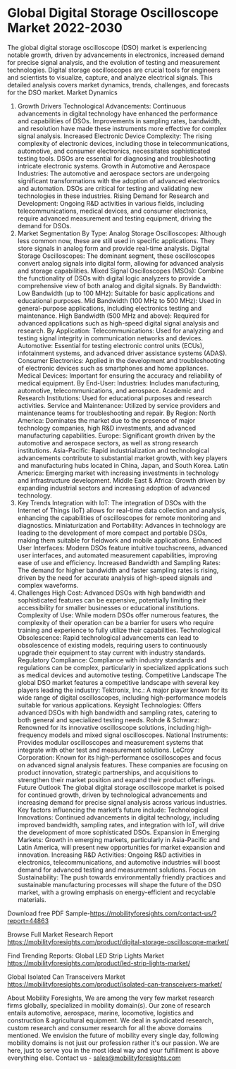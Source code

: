 # Global Digital Storage Oscilloscope Market 2022-2030
The global digital storage oscilloscope (DSO) market is experiencing notable growth, driven by advancements in electronics, increased demand for precise signal analysis, and the evolution of testing and measurement technologies. Digital storage oscilloscopes are crucial tools for engineers and scientists to visualize, capture, and analyze electrical signals. This detailed analysis covers market dynamics, trends, challenges, and forecasts for the DSO market.
Market Dynamics
1. Growth Drivers
Technological Advancements: Continuous advancements in digital technology have enhanced the performance and capabilities of DSOs. Improvements in sampling rates, bandwidth, and resolution have made these instruments more effective for complex signal analysis.
Increased Electronic Device Complexity: The rising complexity of electronic devices, including those in telecommunications, automotive, and consumer electronics, necessitates sophisticated testing tools. DSOs are essential for diagnosing and troubleshooting intricate electronic systems.
Growth in Automotive and Aerospace Industries: The automotive and aerospace sectors are undergoing significant transformations with the adoption of advanced electronics and automation. DSOs are critical for testing and validating new technologies in these industries.
Rising Demand for Research and Development: Ongoing R&D activities in various fields, including telecommunications, medical devices, and consumer electronics, require advanced measurement and testing equipment, driving the demand for DSOs.
2. Market Segmentation
By Type:
Analog Storage Oscilloscopes: Although less common now, these are still used in specific applications. They store signals in analog form and provide real-time analysis.
Digital Storage Oscilloscopes: The dominant segment, these oscilloscopes convert analog signals into digital form, allowing for advanced analysis and storage capabilities.
Mixed Signal Oscilloscopes (MSOs): Combine the functionality of DSOs with digital logic analyzers to provide a comprehensive view of both analog and digital signals.
By Bandwidth:
Low Bandwidth (up to 100 MHz): Suitable for basic applications and educational purposes.
Mid Bandwidth (100 MHz to 500 MHz): Used in general-purpose applications, including electronics testing and maintenance.
High Bandwidth (500 MHz and above): Required for advanced applications such as high-speed digital signal analysis and research.
By Application:
Telecommunications: Used for analyzing and testing signal integrity in communication networks and devices.
Automotive: Essential for testing electronic control units (ECUs), infotainment systems, and advanced driver assistance systems (ADAS).
Consumer Electronics: Applied in the development and troubleshooting of electronic devices such as smartphones and home appliances.
Medical Devices: Important for ensuring the accuracy and reliability of medical equipment.
By End-User:
Industries: Includes manufacturing, automotive, telecommunications, and aerospace.
Academic and Research Institutions: Used for educational purposes and research activities.
Service and Maintenance: Utilized by service providers and maintenance teams for troubleshooting and repair.
By Region:
North America: Dominates the market due to the presence of major technology companies, high R&D investments, and advanced manufacturing capabilities.
Europe: Significant growth driven by the automotive and aerospace sectors, as well as strong research institutions.
Asia-Pacific: Rapid industrialization and technological advancements contribute to substantial market growth, with key players and manufacturing hubs located in China, Japan, and South Korea.
Latin America: Emerging market with increasing investments in technology and infrastructure development.
Middle East & Africa: Growth driven by expanding industrial sectors and increasing adoption of advanced technology.
3. Key Trends
Integration with IoT: The integration of DSOs with the Internet of Things (IoT) allows for real-time data collection and analysis, enhancing the capabilities of oscilloscopes for remote monitoring and diagnostics.
Miniaturization and Portability: Advances in technology are leading to the development of more compact and portable DSOs, making them suitable for fieldwork and mobile applications.
Enhanced User Interfaces: Modern DSOs feature intuitive touchscreens, advanced user interfaces, and automated measurement capabilities, improving ease of use and efficiency.
Increased Bandwidth and Sampling Rates: The demand for higher bandwidth and faster sampling rates is rising, driven by the need for accurate analysis of high-speed signals and complex waveforms.
4. Challenges
High Cost: Advanced DSOs with high bandwidth and sophisticated features can be expensive, potentially limiting their accessibility for smaller businesses or educational institutions.
Complexity of Use: While modern DSOs offer numerous features, the complexity of their operation can be a barrier for users who require training and experience to fully utilize their capabilities.
Technological Obsolescence: Rapid technological advancements can lead to obsolescence of existing models, requiring users to continuously upgrade their equipment to stay current with industry standards.
Regulatory Compliance: Compliance with industry standards and regulations can be complex, particularly in specialized applications such as medical devices and automotive testing.
Competitive Landscape
The global DSO market features a competitive landscape with several key players leading the industry:
Tektronix, Inc.: A major player known for its wide range of digital oscilloscopes, including high-performance models suitable for various applications.
Keysight Technologies: Offers advanced DSOs with high bandwidth and sampling rates, catering to both general and specialized testing needs.
Rohde & Schwarz: Renowned for its innovative oscilloscope solutions, including high-frequency models and mixed signal oscilloscopes.
National Instruments: Provides modular oscilloscopes and measurement systems that integrate with other test and measurement solutions.
LeCroy Corporation: Known for its high-performance oscilloscopes and focus on advanced signal analysis features.
These companies are focusing on product innovation, strategic partnerships, and acquisitions to strengthen their market position and expand their product offerings.
Future Outlook
The global digital storage oscilloscope market is poised for continued growth, driven by technological advancements and increasing demand for precise signal analysis across various industries. Key factors influencing the market’s future include:
Technological Innovations: Continued advancements in digital technology, including improved bandwidth, sampling rates, and integration with IoT, will drive the development of more sophisticated DSOs.
Expansion in Emerging Markets: Growth in emerging markets, particularly in Asia-Pacific and Latin America, will present new opportunities for market expansion and innovation.
Increasing R&D Activities: Ongoing R&D activities in electronics, telecommunications, and automotive industries will boost demand for advanced testing and measurement solutions.
Focus on Sustainability: The push towards environmentally friendly practices and sustainable manufacturing processes will shape the future of the DSO market, with a growing emphasis on energy-efficient and recyclable materials.


Download free PDF Sample-https://mobilityforesights.com/contact-us/?report=44863


Browse Full Market Research Report 
https://mobilityforesights.com/product/digital-storage-oscilloscope-market/


Find Trending Reports:
Global LED Strip Lights Market 
https://mobilityforesights.com/product/led-strip-lights-market/

Global Isolated Can Transceivers Market 
https://mobilityforesights.com/product/isolated-can-transceivers-market/




About Mobility Foresights,
We are among the very few market research firms globally, specialized in mobility domain(s). Our zone of research entails automotive, aerospace, marine, locomotive, logistics and construction & agricultural equipment. We deal in syndicated research, custom research and consumer research for all the above domains mentioned.
We envision the future of mobility every single day, following mobility domains is not just our profession rather it's our passion. We are here, just to serve you in the most ideal way and your fulfillment is above everything else. Contact us -  sales@mobilityforesights.com 


